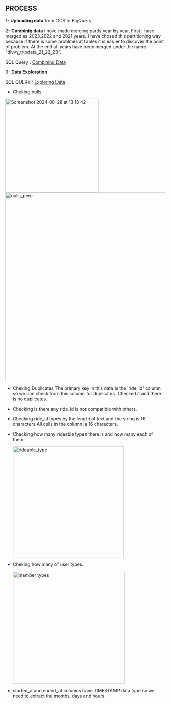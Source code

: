 ## PROCESS

1- **Uploading data** from GCS to BigQuery
   
2- **Combinig data**
 I have made merging partly year by year. First I have merged as 2023,2022 and 2021 years.
 I have chosed this partitioning way because if there is some problmes at tables it is easier
 to discover the point of problem.
 At the end all years have been merged under the name "divvy_tripdata_21_22_23".

   SQL Query : [Combining Data ](https://github.com/berivanyavuz/Cyclist_Bike_Share_Case_Study/blob/main/Combining%20Data.sql)

3- **Data Exploration**

SQL QUERY : [Exploring Data](https://github.com/berivanyavuz/Cyclist_Bike_Share_Case_Study/blob/main/Exploring%20Data.sql)


  - Cheking nulls
  
   <img width="293" alt="Screenshot 2024-08-28 at 13 18 42" src="https://github.com/user-attachments/assets/d0684c5a-627a-4ee3-874a-6364fca2426d">
   
   <img width="593" alt="nulls_perc" src="https://github.com/user-attachments/assets/35a64d47-7849-425e-ab23-f6fd0254210f">
    

  - Cheking Duplicates
    The primary key in this data is the 'ride_id' column so we can check from this column for duplicates.
    Checked it and there is no duplicates.
    
  - Checking is there any ride_id is not compatible with others.
  
  - Checking ride_id types by the length of text and the string is 16 characters.All cells in the column is 16 characters.

  - Checking how many rideable types there is and how many each of them.

    <img width="348" alt="rideable_type" src="https://github.com/user-attachments/assets/d4a40545-2c04-430c-8859-052a52ee7727">

  - Cheking how many of user types.

    
    <img width="351" alt="member types" src="https://github.com/user-attachments/assets/6fe1aeeb-c533-4148-9251-e9d35febd707">

  - started_atand ended_at columns have TIMESTAMP data type so we need to extract the months, days and hours.



   

